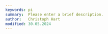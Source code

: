 ```yaml
---
keywords: pi
summary:  Please enter a brief description.
author:   Christoph Hart
modified: 30.05.2024
---
```

  
